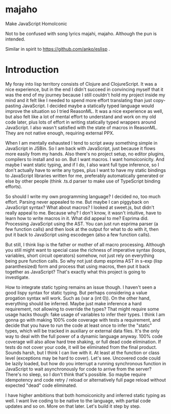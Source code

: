 # majaho

Make JavaScript HomoIconic

Not to be confused with song lyrics majahi, majaho. Although the pun is intended.

Similar in spirit to https://github.com/anko/eslisp .

# Introduction

My foray into lisp territory consists of Clojure and ClojureScript. It was a nice experience, but in the end I didn't succeed in convincing myself that it was the end of my journey because I still couldn't hold my project inside my mind and it felt like I needed to spend more effort translating than just copy-pasting JavaScript. I decided maybe a statically typed language would improve the situation so I tried ReasonML. It was a nice experience as well, but also felt like a lot of mental effort to understand and work on my old code later, plus lots of effort in writing statically typed wrappers around JavaScript. I also wasn't satisfied with the state of macros in ReasonML. They are not native enough, requiring external PPX.

When I am mentally exhausted I tend to script away something simple in JavaScript in JSBin. So I am back with JavaScript, just because it flows more easily from my hands. Also there's no project setup, no editor plugins, compilers to install and so on. But I want macros. I want homoiconicity. And maybe I want static typing, and if I do, I also want full type inference, so I don't actually have to write any types, plus I want to have my static bindings to JavaScript libraries written for me, preferably automatically generated or else by other people (think .ts.d parser to make use of TypeScript binding efforts).

So should I write my own programming language? I decided no, too much effort. Parsing never appealed to me. But maybe I can piggyback on JavaScript syntax? What about macros? I looked at sweet.js, but didn't really appeal to me. Because why? I don't know, it wasn't intuitive, have to learn how to write macros in it. What did appeal to me? Esprima did. Processing JavaScript using the AST. You can just run esprima parser (a few function calls) and then look at the output for what to do with it, then put it back to JavaScript using escodegen (also a few function calls).

But still, I think lisp is the father or mother of all macro processing. Although you still might want to special case the richness of imperative syntax (loops, variables, short circuit operators) somehow, not just rely on everything being pure function calls. So why not just dump esprima AST in s-exp (lisp paranthesized) form and process that using macros, then put it back together as JavaScript? That's exactly what this project is going to investigate.

How to integrate static typing remains an issue though. I haven't seen a good lispy syntax for static typing. But perhaps considering a value progation syntax will work. Such as (var a (int 0)). On the other hand, everything should be inferred. Maybe just make inference a hard requirement, not allowing to override the types? That might require some usage hacks though: fake usage of variables to infer their types. I think I am gonna go with making 100% code coverage with tests a requirement, and decide that you have to run the code at least once to infer the "static" types, which will be tracked in auxiliary or external data files. It's the only way to deal with the full power of a dynamic language anyway. 100% code coverage will also allow hard tree shaking, or full dead code elimination. If tests do not cover your code, it will be eliminated from the final product. Sounds harsh, but I think I can live with it. At least at the function or class level (exceptions may be hard to cover). Let's see. Uncovered code could be lazily loaded, but how do you interrupt a running synchronous function in JavaScript to wait asynchronously for code to arrive from the server? There's no sleep, so I don't think that's possible. So maybe require idempotency and code retry / reload or alternatively full page reload without expected "dead" code eliminated.

I have higher ambitions that both homoiconicity and inferred static typing as well. I want live coding to be native to the language, with partial code updates and so on. More on that later. Let's build it step by step.
